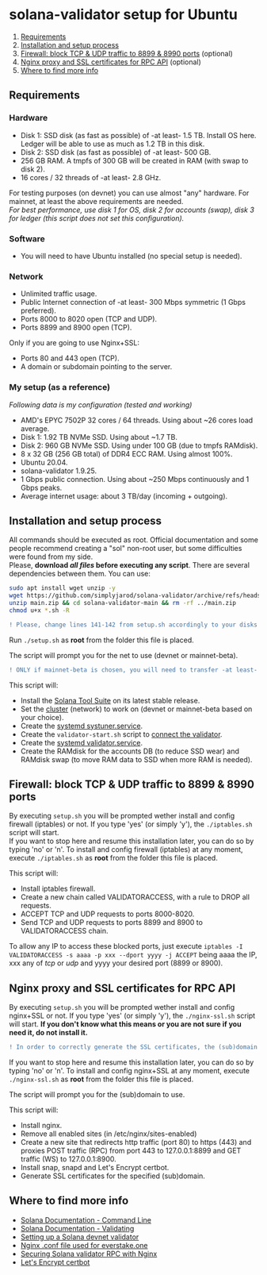 # solana-validator setup for Ubuntu

1. [Requirements](#requirements)
2. [Installation and setup process](#installation-and-setup-process)
3. [Firewall: block TCP & UDP traffic to 8899 & 8990 ports](#firewall-block-tcp--udp-traffic-to-8899--8990-ports) (optional)
3. [Nginx proxy and SSL certificates for RPC API](#nginx-proxy-and-ssl-certificates-for-rpc-api) (optional)
4. [Where to find more info](#where-to-find-more-info)


## Requirements
### Hardware
- Disk 1: SSD disk (as fast as possible) of -at least- 1.5 TB. Install OS here. Ledger will be able to use as much as 1.2 TB in this disk.
- Disk 2: SSD disk (as fast as possible) of -at least- 500 GB.
- 256 GB RAM. A tmpfs of 300 GB will be created in RAM (with swap to disk 2).  
- 16 cores / 32 threads of -at least- 2.8 GHz.

For testing purposes (on devnet) you can use almost "any" hardware. For mainnet, at least the above requirements are needed.  
_For best performance, use disk 1 for OS, disk 2 for accounts (swap), disk 3 for ledger (this script does not set this configuration)._
### Software
- You will need to have Ubuntu installed (no special setup is needed).
### Network
- Unlimited traffic usage.
- Public Internet connection of -at least- 300 Mbps symmetric (1 Gbps preferred).
- Ports 8000 to 8020 open (TCP and UDP).
- Ports 8899 and 8900 open (TCP).  

Only if you are going to use Nginx+SSL:  
- Ports 80 and 443 open (TCP).
- A domain or subdomain pointing to the server.
### My setup (as a reference)
_Following data is my configuration (tested and working)_  
- AMD's EPYC 7502P 32 cores / 64 threads. Using about ~26 cores load average.
- Disk 1: 1.92 TB NVMe SSD. Using about ~1.7 TB.
- Disk 2: 960 GB NVMe SSD. Using under 100 GB (due to tmpfs RAMdisk).
- 8 x 32 GB (256 GB total) of DDR4 ECC RAM. Using almost 100%.
- Ubuntu 20.04.
- solana-validator 1.9.25.
- 1 Gbps public connection. Using about ~250 Mbps continuously and 1 Gbps peaks.
- Average internet usage: about 3 TB/day (incoming + outgoing).

## Installation and setup process
All commands should be executed as root. Official documentation and some people recommend creating a "sol" non-root user, but some difficulties were found from my side.  
Please, **download _all files_ before executing any script**. There are several dependencies between them. You can use:
```bash
sudo apt install wget unzip -y
wget https://github.com/simplyjarod/solana-validator/archive/refs/heads/main.zip
unzip main.zip && cd solana-validator-main && rm -rf ../main.zip
chmod u+x *.sh -R
```

```diff
! Please, change lines 141-142 from setup.sh accordingly to your disks configuration.
```
Run `./setup.sh` as **root** from the folder this file is placed.  

The script will prompt you for the net to use (devnet or mainnet-beta).  
```diff
! ONLY if mainnet-beta is chosen, you will need to transfer -at least- 0.3 SOL during the setup (1.1 SOL recommended) in order to create the vote account properly.
```

This script will:
- Install the [Solana Tool Suite](https://docs.solana.com/cli/install-solana-cli-tools) on its latest stable release.
- Set the [cluster](https://docs.solana.com/clusters) (network) to work on (devnet or mainnet-beta based on your choice).
- Create the [systemd systuner.service](https://docs.solana.com/running-validator/validator-start).
- Create the `validator-start.sh` script to [connect the validator](https://docs.solana.com/running-validator/validator-start).
- Create the [systemd validator.service](https://docs.solana.com/running-validator/validator-start).
- Create the RAMdisk for the accounts DB (to reduce SSD wear) and RAMdisk swap (to move RAM data to SSD when more RAM is needed).


## Firewall: block TCP & UDP traffic to 8899 & 8990 ports
By executing `setup.sh` you will be prompted wether install and config firewall (iptables) or not. If you type 'yes' (or simply 'y'), the `./iptables.sh` script will start.  
If you want to stop here and resume this installation later, you can do so by typing 'no' or 'n'. To install and config firewall (iptables) at any moment, execute `./iptables.sh` as **root** from the folder this file is placed.  

This script will:
- Install iptables firewall.
- Create a new chain called VALIDATORACCESS, with a rule to DROP all requests.
- ACCEPT TCP and UDP requests to ports 8000-8020.
- Send TCP and UDP requests to ports 8899 and 8900 to VALIDATORACCESS chain.  

To allow any IP to access these blocked ports, just execute `iptables -I VALIDATORACCESS -s aaaa -p xxx --dport yyyy -j ACCEPT` being aaaa the IP, xxx any of *tcp* or *udp* and yyyy your desired port (8899 or 8900).  


## Nginx proxy and SSL certificates for RPC API
By executing `setup.sh` you will be prompted wether install and config nginx+SSL or not. If you type 'yes' (or simply 'y'), the `./nginx-ssl.sh` script will start. **If you don't know what this means or you are not sure if you need it, do not install it.**  
```diff
! In order to correctly generate the SSL certificates, the (sub)domain has to be already pointing to the server before executing this script.
```
If you want to stop here and resume this installation later, you can do so by typing 'no' or 'n'. To install and config nginx+SSL at any moment, execute `./nginx-ssl.sh` as **root** from the folder this file is placed.  

The script will prompt you for the (sub)domain to use.  

This script will:
- Install nginx.
- Remove all enabled sites (in /etc/nginx/sites-enabled)
- Create a new site that redirects http traffic (port 80) to https (443) and proxies POST traffic (RPC) from port 443 to 127.0.0.1:8899 and GET traffic (WS) to 127.0.0.1:8900.
- Install snap, snapd and Let's Encrypt certbot.
- Generate SSL certificates for the specified (sub)domain.


## Where to find more info
- [Solana Documentation - Command Line](https://docs.solana.com/cli/install-solana-cli-tools)
- [Solana Documentation - Validating](https://docs.solana.com/running-validator/validator-start)
- [Setting up a Solana devnet validator](https://github.com/agjell/sol-tutorials/blob/master/setting-up-a-solana-devnet-validator.md)
- [Nginx .conf file used for everstake.one](https://gist.github.com/everstake/b0621e6e1db778c0efaac0df1291e6e4)
- [Securing Solana validator RPC with Nginx](https://everstake.one/blog/securing-solana-validator-rpc-with-nginx-server)
- [Let's Encrypt certbot](https://certbot.eff.org/)

